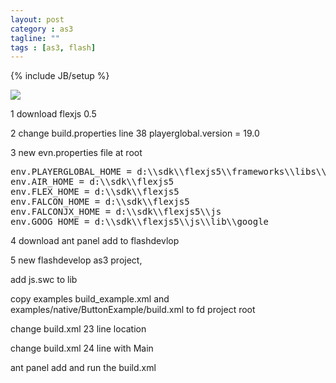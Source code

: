 ```yaml
---
layout: post
category : as3
tagline: ""
tags : [as3, flash]
---
```

{% include JB/setup %}

<img src="https://cloud.githubusercontent.com/assets/4150631/10839821/230a5586-7f13-11e5-8ec4-bf81315ec3ff.gif"></img>

1 download flexjs 0.5

2 change build.properties line 38 playerglobal.version = 19.0

3 new evn.properties file at root

<pre>
env.PLAYERGLOBAL_HOME = d:\\sdk\\flexjs5\\frameworks\\libs\\player
env.AIR_HOME = d:\\sdk\\flexjs5
env.FLEX_HOME = d:\\sdk\\flexjs5
env.FALCON_HOME = d:\\sdk\\flexjs5
env.FALCONJX_HOME = d:\\sdk\\flexjs5\\js
env.GOOG_HOME = d:\\sdk\\flexjs5\\js\\lib\\google
</pre>

4 download ant panel add to flashdevlop

5 new flashdevelop as3 project,

add js.swc to lib

copy examples build_example.xml and examples/native/ButtonExample/build.xml to fd project root

change build.xml 23 line location

change build.xml 24 line with Main

ant panel add and run the build.xml

